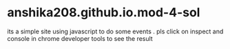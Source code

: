 # anshika208.github.io.mod-4-sol
its a simple site using javascript to do some events . pls click on inspect and console in chrome developer tools to see the result
